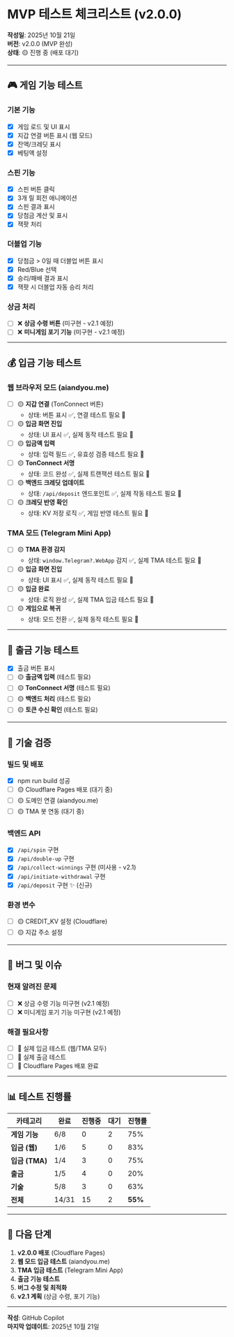 # MVP 테스트 체크리스트 (v2.0.0)

**작성일**: 2025년 10월 21일  
**버전**: v2.0.0 (MVP 완성)  
**상태**: 🟡 진행 중 (배포 대기)

---

## 🎮 **게임 기능 테스트**

### 기본 기능
- [x] 게임 로드 및 UI 표시
- [x] 지갑 연결 버튼 표시 (웹 모드)
- [x] 잔액/크레딧 표시
- [x] 베팅액 설정

### 스핀 기능
- [x] 스핀 버튼 클릭
- [x] 3개 릴 회전 애니메이션
- [x] 스핀 결과 표시
- [x] 당첨금 계산 및 표시
- [x] 잭팟 처리

### 더블업 기능
- [x] 당첨금 > 0일 때 더블업 버튼 표시
- [x] Red/Blue 선택
- [x] 승리/패배 결과 표시
- [x] 잭팟 시 더블업 자동 승리 처리

### 상금 처리
- [ ] ❌ **상금 수령 버튼** (미구현 - v2.1 예정)
- [ ] ❌ **미니게임 포기 기능** (미구현 - v2.1 예정)

---

## 💰 **입금 기능 테스트**

### 웹 브라우저 모드 (aiandyou.me)
- [ ] 🟡 **지갑 연결** (TonConnect 버튼)
  - 상태: 버튼 표시 ✅, 연결 테스트 필요 🔄
- [ ] 🟡 **입금 화면 진입**
  - 상태: UI 표시 ✅, 실제 동작 테스트 필요 🔄
- [ ] 🟡 **입금액 입력**
  - 상태: 입력 필드 ✅, 유효성 검증 테스트 필요 🔄
- [ ] 🟡 **TonConnect 서명**
  - 상태: 코드 완성 ✅, 실제 트랜잭션 테스트 필요 🔄
- [ ] 🟡 **백엔드 크레딧 업데이트**
  - 상태: `/api/deposit` 엔드포인트 ✅, 실제 작동 테스트 필요 🔄
- [ ] 🟡 **크레딧 반영 확인**
  - 상태: KV 저장 로직 ✅, 게임 반영 테스트 필요 🔄

### TMA 모드 (Telegram Mini App)
- [ ] 🟡 **TMA 환경 감지**
  - 상태: `window.Telegram?.WebApp` 감지 ✅, 실제 TMA 테스트 필요 🔄
- [ ] 🟡 **입금 화면 진입**
  - 상태: UI 표시 ✅, 실제 동작 테스트 필요 🔄
- [ ] 🟡 **입금 완료**
  - 상태: 로직 완성 ✅, 실제 TMA 입금 테스트 필요 🔄
- [ ] 🟡 **게임으로 복귀**
  - 상태: 모드 전환 ✅, 실제 동작 테스트 필요 🔄

---

## 🔄 **출금 기능 테스트**

- [x] 출금 버튼 표시
- [ ] 🟡 **출금액 입력** (테스트 필요)
- [ ] 🟡 **TonConnect 서명** (테스트 필요)
- [ ] 🟡 **백엔드 처리** (테스트 필요)
- [ ] 🟡 **토큰 수신 확인** (테스트 필요)

---

## 🔧 **기술 검증**

### 빌드 및 배포
- [x] npm run build 성공
- [ ] 🟡 Cloudflare Pages 배포 (대기 중)
- [ ] 🟡 도메인 연결 (aiandyou.me)
- [ ] 🟡 TMA 봇 연동 (대기 중)

### 백엔드 API
- [x] `/api/spin` 구현
- [x] `/api/double-up` 구현
- [x] `/api/collect-winnings` 구현 (미사용 - v2.1)
- [x] `/api/initiate-withdrawal` 구현
- [x] `/api/deposit` 구현 ✨ (신규)

### 환경 변수
- [ ] 🟡 CREDIT_KV 설정 (Cloudflare)
- [ ] 🟡 지갑 주소 설정

---

## 🐛 **버그 및 이슈**

### 현재 알려진 문제
- [ ] ❌ 상금 수령 기능 미구현 (v2.1 예정)
- [ ] ❌ 미니게임 포기 기능 미구현 (v2.1 예정)

### 해결 필요사항
- [ ] 🔄 실제 입금 테스트 (웹/TMA 모두)
- [ ] 🔄 실제 출금 테스트
- [ ] 🔄 Cloudflare Pages 배포 완료

---

## 📊 **테스트 진행률**

| 카테고리 | 완료 | 진행중 | 대기 | 진행률 |
|---------|------|--------|------|--------|
| **게임 기능** | 6/8 | 0 | 2 | 75% |
| **입금 (웹)** | 1/6 | 5 | 0 | 83% |
| **입금 (TMA)** | 1/4 | 3 | 0 | 75% |
| **출금** | 1/5 | 4 | 0 | 20% |
| **기술** | 5/8 | 3 | 0 | 63% |
| **전체** | 14/31 | 15 | 2 | **55%** |

---

## 🚀 **다음 단계**

1. **v2.0.0 배포** (Cloudflare Pages)
2. **웹 모드 입금 테스트** (aiandyou.me)
3. **TMA 입금 테스트** (Telegram Mini App)
4. **출금 기능 테스트**
5. **버그 수정 및 최적화**
6. **v2.1 계획** (상금 수령, 포기 기능)

---

**작성**: GitHub Copilot  
**마지막 업데이트**: 2025년 10월 21일
